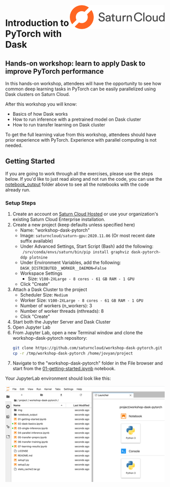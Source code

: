 <img style="float: right" src="img/saturn_logo.png" width="300" />

# Introduction to PyTorch with Dask

## Hands-on workshop: learn to apply Dask to improve PyTorch performance

In this hands-on workshop, attendees will have the opportunity to see how common deep learning tasks in PyTorch can be easily parallelized using Dask clusters on Saturn Cloud.

After this workshop you will know:
- Basics of how Dask works
- How to run inference with a pretrained model on Dask cluster
- How to run transfer learning on Dask cluster

To get the full learning value from this workshop, attendees should have prior experience with PyTorch. Experience with parallel computing is not needed.

## Getting Started
If you are going to work through all the exercises, please use the steps below. If you'd like to just read along and not run the code, you can use the [notebook_output](notebook_output) folder above to see all the notebooks with the code already run.

### Setup Steps

1. Create an account on [Saturn Cloud Hosted](https://accounts.community.saturnenterprise.io/register) or use your organization's existing Saturn Cloud Enterprise installation. 
1. Create a new project (keep defaults unless specified here)
    - Name: "workshop-dask-pytorch"
    - Image: `saturncloud/saturn-gpu:2020.11.06` (Or most recent date suffix available)
    - Under Advanced Settings, Start Script (Bash) add the following:   
    ` /srv/conda/envs/saturn/bin/pip install graphviz dask-pytorch-ddp plotnine`
    - Under Environment Variables, add the following:
    `DASK_DISTRIBUTED__WORKER__DAEMON=False`
    - Workspace Settings
        - Size: `V100-2XLarge - 8 cores - 61 GB RAM - 1 GPU`
    - Click "Create"
1. Attach a Dask Cluster to the project
    - Scheduler Size: `Medium`
    - Worker Size: `V100-2XLarge - 8 cores - 61 GB RAM - 1 GPU`
    - Number of workers (n_workers): 3
    - Number of worker threads (nthreads): 8
    - Click "Create"
1. Start both the Jupyter Server and Dask Cluster
1. Open Jupyter Lab
1. From Jupyter Lab, open a new Terminal window and clone the workshop-dask-pytorch repository:
    ```bash
    git clone https://github.com/saturncloud/workshop-dask-pytorch.git /tmp/workshop-dask-pytorch
    cp -r /tmp/workshop-dask-pytorch /home/jovyan/project
    ```
1. Navigate to the "workshop-dask-pytorch" folder in the File browser and start from the [01-getting-started.ipynb](01-getting-started.ipynb) notebook.


<!-- ### Screenshots

The project from the Saturn UI should look something like this:

![project](img/project.png)
 -->
Your JupyterLab environment should look like this:

![jupyterlab](img/project_files.png)
